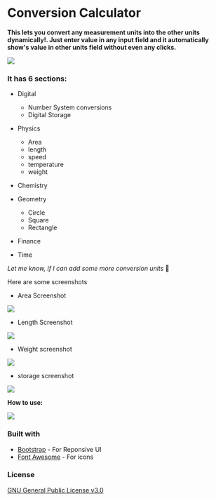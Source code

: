 # Conversion Calculator
**This lets you convert any measurement units into the other units dynamically!. Just enter value in any input field and it automatically show's value in other units field without even any clicks.**

![](https://img.shields.io/badge/maintained%3F-no!-red.svg?style=flat)

### It has 6 sections:
* Digital
    * Number System conversions
    * Digital Storage
* Physics
    * Area
    * length
    * speed
    * temperature
    * weight
* Chemistry

* Geometry
    * Circle
    * Square
    * Rectangle
* Finance

* Time



*Let me know, if I can add some more conversion units* :slightly_smiling_face:
 
Here are some screenshots
- Area Screenshot

![](screenshot/area.PNG)

- Length Screenshot

![](screenshot/length.PNG)

- Weight screenshot 

![](screenshot/weight.PNG)

- storage screenshot

![](screenshot/storage.PNG)

**How to use:**


![](screenshot/screen-capture.gif)


### Built with
* [Bootstrap](https://getbootstrap.com/) - For Reponsive UI
* [Font Awesome](https://fontawesome.com/) - For icons

### License
[GNU General Public License v3.0](LICENSE)
